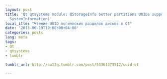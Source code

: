 ```yaml
---
layout: post
title: 'Qt qtsystems module: QStorageInfo better partitions UUIDs support (Systems:
  SystemInformation)'
local_itle: "Чтение UUID логических разделов дисков в Qt"
date: '2013-06-19T19:08:00+04:00'
categories: posts
lang: meta
tags:
- Qt
- qtsystems
- tumblr

tumblr_url: http://aa13q.tumblr.com/post/53361373512/uuid-qt

---
```

